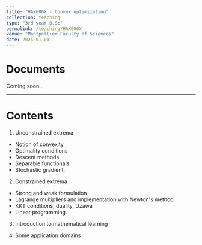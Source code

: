 ```yaml
---
title: "HAX606X - Convex optimization"
collection: teaching
type: "3rd year B.Sc"
permalink: /teaching/HAX606X
venue: "Montpellier Faculty of Sciences"
date: 2025-01-01
---
```


Documents
======

Coming soon...

***

Contents
======

1) Unconstrained extrema
- Notion of convexity
- Optimality conditions
- Descent methods
- Separable functionals
- Stochastic gradient.

2) Constrained extrema 
- Strong and weak formulation
- Lagrange multipliers and implementation with Newton's method
- KKT conditions, duality, Uzawa
- Linear programming.

3) Introduction to mathematical learning

4) Some application domains


